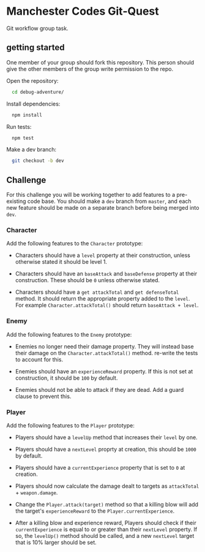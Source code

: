 # Manchester Codes Git-Quest

Git workflow group task.

## getting started

One member of your group should fork this repository. This person should give the other members of the group write permission to the repo. 

Open the repository:

```bash
  cd debug-adventure/
```

Install dependencies:

```bash
  npm install
```

Run tests:

```bash
  npm test
```

Make a dev branch: 

```bash
  git checkout -b dev
```

## Challenge

For this challenge you will be working together to add features to a pre-existing code base. You should make a `dev` branch from `master`, and each new feature should be made on a separate branch before being merged into `dev`.


### Character

Add the following features to the `Character` prototype:

- Characters should have a `level` property at their construction, unless otherwise stated it should be level 1.

- Characters should have an `baseAttack` and `baseDefense` property at their construction. These should be `0` unless otherwise stated.

- Characters should have a `get attackTotal` and `get defenseTotal` method. It should return the appropriate property added to the `level`. For example `Character.attackTotal()` should return `baseAttack + level`. 

### Enemy

Add the following features to the `Enemy` prototype:

- Enemies no longer need their damage property. They will instead base their damage on the `Character.attackTotal()` method. re-write the tests to account for this. 

- Enemies should have an `experienceReward` property. If this is not set at construction, it should be `100` by default. 

- Enemies should not be able to attack if they are dead. Add a guard clause to prevent this. 

### Player

Add the following features to the `Player` prototype:

- Players should have a `levelUp` method that increases their `level` by one.

- Players should have a `nextLevel` proprty at creation, this should be `1000` by default. 

- Players should have a `currentExperience` property that is set to `0` at creation.

- Players should now calculate the damage dealt to targets as `attackTotal` + `weapon.damage`.

- Change the `Player.attack(target)` method so that a killing blow will add the target's `experienceReward` to the `Player.currentExperience`.

- After a killing blow and experience reward, Players should check if their `currentExperience` is equal to or greater than their `nextLevel` property. If so, the `levelUp()` method should be called, and a new `nextLevel` target that is 10% larger should be set.  




